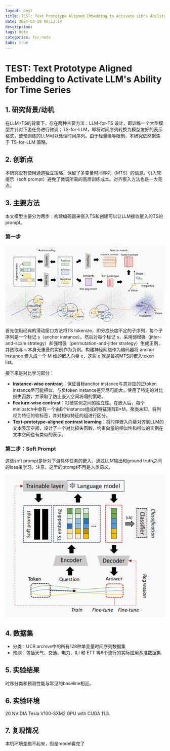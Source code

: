 ```yaml
---
layout: post
title: TEST: Text Prototype Aligned Embedding to Activate LLM's Ability for Time Series
date: 2024-05-19 00:13:14
description: 
tags: note
categories: fsc-note
tabs: true
---
```


# TEST: Text Prototype Aligned Embedding to Activate LLM's Ability for Time Series

## 1. 研究背景/动机
在LLM+TS的背景下，存在两种主要方法：LLM-for-TS 设计，即训练一个大型模型并针对下游任务进行微调；TS-for-LLM，即将时间序列转换为模型友好的表示格式，使预训练的LLM可以处理时间序列。由于轻量级等限制，本研究依然聚焦于 TS-for-LLM 策略。

## 2. 创新点
本研究没有使用通道独立策略，保留了多变量时间序列（MTS）的信息。引入软提示（soft prompt）避免了微调所需的高昂训练成本。对齐嵌入方法也是一大亮点。

## 3. 主要方法
本文模型主要分为两步：构建编码器来嵌入TS和创建可以让LLM接收嵌入的TS的prompt。

### 第一步
![示意图](./pic/test/1.jpg)
首先使用经典的滑动窗口方法将TS tokenize，即分成长度不定的子序列，每个子序列是一个标记 s（anchor instance）。然后对每个标记 s，采用弱增强（jitter-and-scale strategy）和强增强（permutation-and-jitter strategy）生成正例，并选取与 s 本身无重叠的实例作为负例。构建神经网络作为编码器将 anchor instance 嵌入成一个 M 维的嵌入向量 e，这些 e 就是最初MTS的嵌入token list。

接下来是对比学习部分：
- **Instance-wise contrast**：保证目标anchor instance与其对应的正token instance尽可能相似，与负token instance差异尽可能大。使用了特定的对比损失函数，并采取了防止嵌入空间坍塌的策略。
- **Feature-wise contrast**：打破实例之间的独立性。在嵌入后，每个minibatch中会有一个由B个instance组成的特征矩阵B×M，聚类未知，将列视为特征的软标签，并对相似特征的组进行区分。
- **Text-prototype-aligned contrast learning**：将时序嵌入向量对齐到LLM的文本表示空间，设计了一个对比损失函数，约束向量的相似性和相似的实例在文本空间也有类似的表示。

### 第二步：Soft Prompt
这些soft prompt是针对下游具体任务的嵌入，通过LLM输出和ground truth之间的loss来学习。注意，这里的prompt不再是人类语义。


![整体架构图](./pic/test/structure.jpg)

## 4. 数据集
- 分类：UCR archive中的所有128种单变量时间序列数据集
- 预测：包括天气、交通、电力、ILI 和 ETT 等8个流行的实际应用基准数据集

## 5. 实验结果
时序分类和预测性能与常见的baseline相近。

## 6. 实验环境
20 NVIDIA Tesla V100-SXM2 GPU with CUDA 11.3.

## 7. 复现情况
本机环境差跑不起来，但是model看完了
